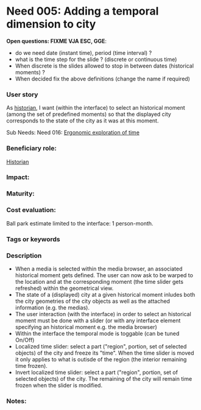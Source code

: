# Need 005: Adding a temporal dimension to city

**Open questions: FIXME VJA ESC, GGE**:
 * do we need date (instant time), period (time interval) ?
 * what is the time step for the slide ? (discrete or continuous time)
 * When discrete is the slides allowed to stop in between dates (historical moments) ?
 * When decided fix the above definitions (change the name if required)

### User story
As [historian](https://github.com/MEPP-team/RICT/blob/master/Doc/Devel/Needs/Roles.md#city-knowledgeable-person), I want (within the interface) to select an historical moment (among the set of predefined moments) so that the displayed city corresponds to the state of the city as it was at this moment. 

Sub Needs:
Need 016: [Ergonomic exploration of time](https://github.com/MEPP-team/RICT/blob/master/Doc/Devel/Needs/Need016.md)

### Beneficiary role:
[Historian](https://github.com/MEPP-team/RICT/blob/master/Doc/Devel/Needs/Roles.md#city-knowledgeable-person)

### Impact: 

### Maturity:

### Cost evaluation:
Ball park estimate limited to the interface: 1 person-month. 

### Tags or keywords

### Description
- When a media is selected within the media browser, an associated historical moment gets defined. The user can now ask to be warped to the location and at the corresponding moment (the time slider gets refreshed) within the geometrical view.
- The state of a (displayed) city at a given historical moment inludes both the city geometries of the city objects as well as the attached information (e.g. the medias).
- The user interaction (with the interface) in order to select an historical moment must be done with a slider (or with any interface element specifying an historical moment e.g. the media browser)
- Within the interface the temporal mode is toggable (can be tuned On/Off)
- Localized time slider: select a part ("region", portion, set of selected objects) of the city  and freeze its "time". When the time slider is moved it only applies to what is outisde of the region (the interior remaining time frozen).
- Invert localized time slider: select a part ("region", portion, set of selected objects) of the city. The remaining of the city will remain time frozen when the slider is modified.

### Notes:


